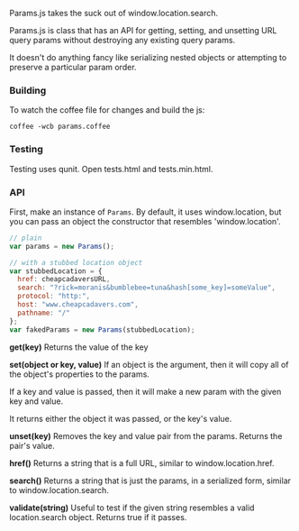 Params.js takes the suck out of window.location.search.

Params.js is class that has an API for getting, setting, and unsetting URL query params
without destroying any existing query params.

It doesn't do anything fancy like serializing nested objects or attempting to
preserve a particular param order.

### Building

To watch the coffee file for changes and build the js:

`coffee -wcb params.coffee`

### Testing

Testing uses qunit. Open tests.html and tests.min.html.

### API

First, make an instance of `Params`. By default, it uses window.location, but
you can pass an object the constructor that resembles 'window.location'.

```javascript
// plain
var params = new Params();

// with a stubbed location object
var stubbedLocation = {
  href: cheapcadaversURL,
  search: "?rick=moranis&bumblebee=tuna&hash[some_key]=someValue",
  protocol: "http:",
  host: "www.cheapcadavers.com",
  pathname: "/"
};
var fakedParams = new Params(stubbedLocation);
```

**get(key)**
Returns the value of the key

**set(object or key, value)**
If an object is the argument, then it will copy all of the object's
properties to the params.

If a key and value is passed, then it will make a new param with the given
key and value.

It returns either the object it was passed, or the key's value.

**unset(key)**
Removes the key and value pair from the params.
Returns the pair's value.

**href()**
Returns a string that is a full URL, similar to window.location.href.

**search()**
Returns a string that is just the params, in a serialized form, similar to
window.location.search.

**validate(string)**
Useful to test if the given string resembles a valid location.search object.
Returns true if it passes.
